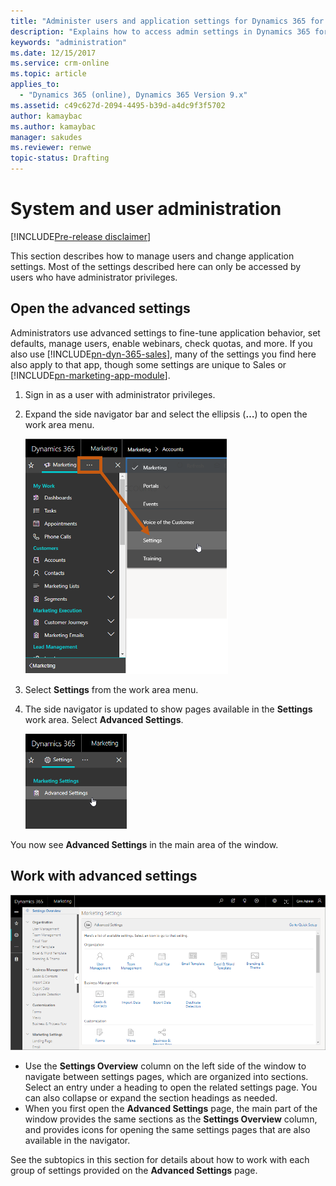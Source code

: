 ```yaml
---
title: "Administer users and application settings for Dynamics 365 for Marketing | Microsoft Docs"
description: "Explains how to access admin settings in Dynamics 365 for Marketing"
keywords: "administration"
ms.date: 12/15/2017
ms.service: crm-online
ms.topic: article
applies_to:
  - "Dynamics 365 (online), Dynamics 365 Version 9.x"
ms.assetid: c49c627d-2094-4495-b39d-a4dc9f3f5702
author: kamaybac
ms.author: kamaybac
manager: sakudes
ms.reviewer: renwe
topic-status: Drafting
---
```


# System and user administration

[!INCLUDE[Pre-release disclaimer](../includes/cc-beta-prerelease-disclaimer.md)]

This section describes how to manage users and change application settings. Most of the settings described here can only be accessed by users who have administrator privileges.

## Open the advanced settings

Administrators use advanced settings to fine-tune application behavior, set defaults, manage users, enable webinars, check quotas, and more. If you also use [!INCLUDE[pn-dyn-365-sales](../includes/pn-dyn-365-sales.md)], many of the settings you find here also apply to that app, though some settings are unique to Sales or [!INCLUDE[pn-marketing-app-module](../includes/pn-marketing-app-module.md)].

1. Sign in as a user with administrator privileges.
1. Expand the side navigator bar and select the ellipsis (**…**) to open the work area menu.

    ![Open the work area menu](media/open-settings-menu-ill.png "Open the work area menu")

1. Select **Settings** from the work area menu.
1. The side navigator is updated to show pages available in the **Settings** work area. Select **Advanced Settings**.

    ![Open the advanced settings](media/nav-advanced-settings.png "Open advanced settings")

You now see **Advanced Settings** in the main area of the window.

## Work with advanced settings

  ![The advanced settings overview](media/admin-overview.png "Advanced settings overview")

- Use the **Settings Overview** column on the left side of the window to navigate between settings pages, which are organized into sections. Select an entry under a heading to open the related settings page. You can also collapse or expand the section headings as needed.
- When you first open the **Advanced Settings** page, the main part of the window provides the same sections as the **Settings Overview** column, and provides icons for opening the same settings pages that are also available in the navigator.

See the subtopics in this section for details about how to work with each group of settings provided on the **Advanced Settings** page.

